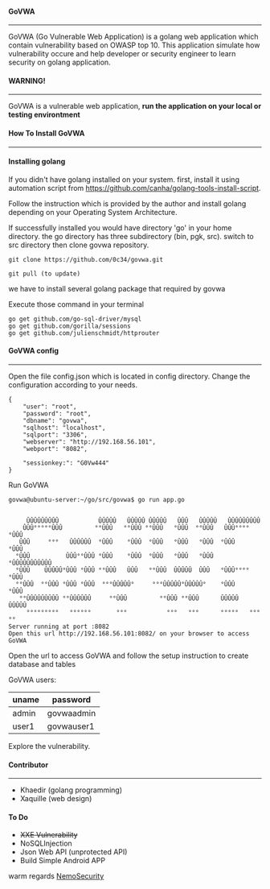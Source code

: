 #### GoVWA
---
GoVWA (Go Vulnerable Web Application) is a golang web application which contain vulnerability based on OWASP top 10. This application simulate how vulnerability occure and help developer or security engineer to learn security on golang application.
#### WARNING!
---
GoVWA is a vulnerable web application, **run the application on your local or testing environtment**

#### How To Install GoVWA
---
#### Installing golang
If you didn't have golang installed on your system. first, install it using automation script from https://github.com/canha/golang-tools-install-script.

Follow the instruction which is provided by the author and install golang depending on your Operating System Architecture.

If successfully installed you would have directory 'go' in your home directory. the go directory has three subdirectory (bin, pgk, src). switch to src directory then clone govwa repository. 

```
git clone https://github.com/0c34/govwa.git

git pull (to update)

```
we have to install several golang package that required by govwa

Execute those command in your terminal
```
go get github.com/go-sql-driver/mysql
go get github.com/gorilla/sessions
go get github.com/julienschmidt/httprouter
```

#### GoVWA config
---
Open the file config.json which is located in config directory. Change the configuration according to your needs.

```
{
    "user": "root",
    "password": "root",
    "dbname": "govwa",
    "sqlhost": "localhost",
    "sqlport": "3306",
    "webserver": "http://192.168.56.101",
    "webport": "8082",

    "sessionkey:": "G0Vw444"
}

```
Run GoVWA 
```
govwa@ubuntu-server:~/go/src/govwa$ go run app.go 
```
```

     ÛÛÛÛÛÛÛÛÛ           ÛÛÛÛÛ   ÛÛÛÛÛ ÛÛÛÛÛ   ÛÛÛ   ÛÛÛÛÛ   ÛÛÛÛÛÛÛÛÛ  
    ÛÛÛ°°°°°ÛÛÛ         °°ÛÛÛ   °°ÛÛÛ °°ÛÛÛ   °ÛÛÛ  °°ÛÛÛ   ÛÛÛ°°°°°ÛÛÛ 
   ÛÛÛ     °°°   ÛÛÛÛÛÛ  °ÛÛÛ    °ÛÛÛ  °ÛÛÛ   °ÛÛÛ   °ÛÛÛ  °ÛÛÛ    °ÛÛÛ 
  °ÛÛÛ          ÛÛÛ°°ÛÛÛ °ÛÛÛ    °ÛÛÛ  °ÛÛÛ   °ÛÛÛ   °ÛÛÛ  °ÛÛÛÛÛÛÛÛÛÛÛ 
  °ÛÛÛ    ÛÛÛÛÛ°ÛÛÛ °ÛÛÛ °°ÛÛÛ   ÛÛÛ   °°ÛÛÛ  ÛÛÛÛÛ  ÛÛÛ   °ÛÛÛ°°°°°ÛÛÛ 
  °°ÛÛÛ  °°ÛÛÛ °ÛÛÛ °ÛÛÛ  °°°ÛÛÛÛÛ°     °°°ÛÛÛÛÛ°ÛÛÛÛÛ°    °ÛÛÛ    °ÛÛÛ 
   °°ÛÛÛÛÛÛÛÛÛ °°ÛÛÛÛÛÛ     °°ÛÛÛ         °°ÛÛÛ °°ÛÛÛ      ÛÛÛÛÛ   ÛÛÛÛÛ
     °°°°°°°°°   °°°°°°       °°°           °°°   °°°      °°°°°   °°°°° 
Server running at port :8082
Open this url http://192.168.56.101:8082/ on your browser to access GoVWA

```
Open the url to access GoVWA and follow the setup instruction to create database and tables

GoVWA users:

|uname|password|
|-----|--------|
|admin|govwaadmin|
|user1|govwauser1|

Explore the vulnerability.

#### Contributor
---
* Khaedir (golang programming)
* Xaquille (web design)

#### To Do

* ~~XXE Vulnerability~~
* NoSQLInjection
* Json Web API (unprotected API)
* Build Simple Android APP

warm regards [NemoSecurity](https://nemosecurity.com)




